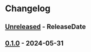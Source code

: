 # Changelog

<!-- next-header -->

## [Unreleased] - ReleaseDate

## [0.1.0] - 2024-05-31

<!-- next-url -->

[unreleased]: https://github.com/mrvillage/lmutils/compare/v0.1.0...HEAD

[0.1.0]: https://github.com/mrvillage/lmutils/compare/v0.0.0...v0.1.0
